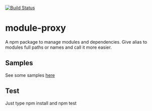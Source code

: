 [![Build Status](https://travis-ci.org/rafael-pinho/module-proxy.svg?branch=master)](https://travis-ci.org/rafael-pinho/module-proxy)

# module-proxy

A npm package to manage modules and dependencies. Give alias to modules full paths or names and call it more easier.

## Samples

See some samples [here](samples)

## Test

Just type npm install and npm test